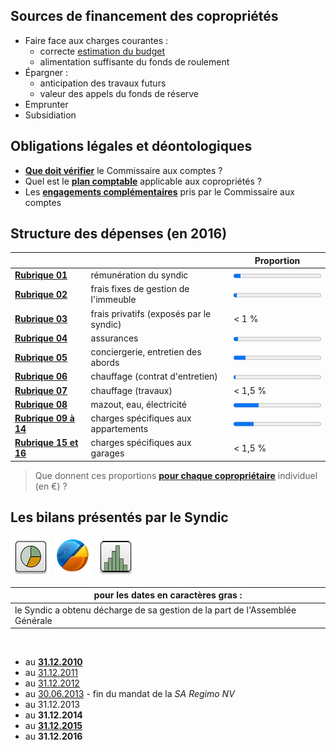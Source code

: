 ## Sources de financement des copropriétés

* Faire face aux charges courantes :
    * correcte [estimation du budget](exercice_budget.md)
    * alimentation suffisante du fonds de roulement
* &Eacute;pargner :
    * anticipation des travaux futurs
    * valeur des appels du fonds de réserve
* Emprunter
* Subsidiation

## Obligations légales et déontologiques

* [**Que doit vérifier**](Verifs.md) le Commissaire aux comptes ?
* Quel est le [**plan comptable**](http://brab80.webs.com/AR_20120712.pdf) applicable aux copropriétés ?
* Les [**engagements complémentaires**](Charte_Loi_2016.md) pris par le Commissaire aux comptes

## Structure des dépenses (en 2016)

| &nbsp;| &nbsp; | Proportion |
| --- | --- | --- |
| [**Rubrique 01**](Rubr_01.md) | rémunération du syndic | <progress value="7.93" max="100">7,93 %</progress> |
| [**Rubrique 02**](Rubr_02.md) | frais fixes de gestion de l'immeuble | <progress value="4.08" max="100">4,08 %</progress> |
| [**Rubrique 03**](Rubr_03.md) | frais privatifs (exposés par le syndic) | &lt; 1 % |
| [**Rubrique 04**](Rubr_04.md) | assurances | <progress value="5.14" max="100">5,14 %</progress> |
| [**Rubrique 05**](Rubr_05.md) | conciergerie, entretien des abords | <progress value="14.03" max="100">14,03 %</progress> |
| [**Rubrique 06**](Rubr_06.md) | chauffage (contrat d'entretien) | <progress value="2.2" max="100">2,20 %</progress> |
| [**Rubrique 07**](Rubr_07.md) | chauffage (travaux) | &lt; 1,5 % |
| [**Rubrique 08**](Rubr_08.md) | mazout, eau, électricité | <progress value="28.76" max="100">28,76 %</progress> |
| [**Rubrique 09 à 14**](Rubr_09.md) | charges spécifiques aux appartements | <progress value="22.88" max="100">22,88 %</progress> |
| [**Rubrique 15 et 16**](Rubr_15.md) | charges spécifiques aux garages | &lt; 1,5 % |

> Que donnent ces proportions [**pour chaque copropriétaire**](2016_BRA_Recap_Proprio.pdf) individuel (en &euro;) ?

## Les bilans présentés par le Syndic

![](Pie.png) ![](Chart.png) ![](Histogram.png)

| **pour les dates en caractères gras :** |
| --- |
| le Syndic a obtenu décharge de sa gestion de la part de l'Assemblée Générale |

&nbsp;

* au [**31.12.2010**](http://brab80.webs.com/Bilan_20101231.html)
* au [31.12.2011](http://brab80.webs.com/Bilan_20111231.html)
* au [31.12.2012](http://brab80.webs.com/Bilan_20121231.html)
* au [30.06.2013](http://brab80.webs.com/Bilan_20130630.html) - fin du mandat de la *SA Regimo NV*
* au 31.12.2013
* au **31.12.2014**
* au [**31.12.2015**](http://brab80.webs.com/Bilan_20151231.html)
* au **31.12.2016**
